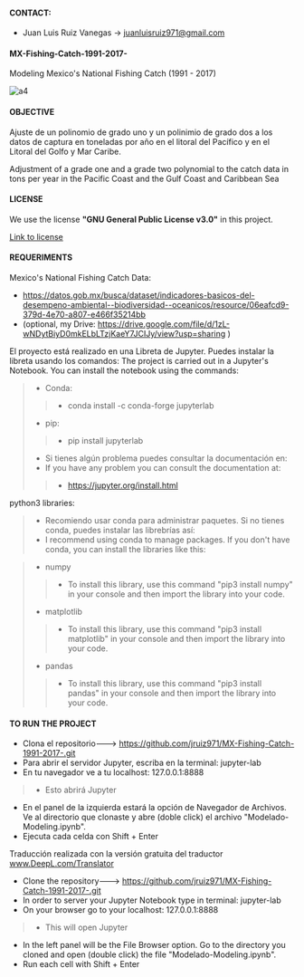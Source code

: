 #### CONTACT:
- Juan Luis Ruiz Vanegas -> juanluisruiz971@gmail.com
#### MX-Fishing-Catch-1991-2017-
Modeling Mexico's National Fishing Catch (1991 - 2017)

![a4](http://www.conanp.gob.mx/conanp/dominios/ramsar/img/mexico_ramsar_.jpg)

#### OBJECTIVE
Ajuste de un polinomio de grado uno  y un polinimio de grado dos a los datos de captura en toneladas por año en el litoral del Pacífico y en el Litoral del Golfo y Mar Caribe.

Adjustment of a grade one and a grade two polynomial to the catch data in tons per year in the Pacific Coast and the Gulf Coast and Caribbean Sea

#### LICENSE 

We use the license **"GNU General Public License v3.0"** in this project.

[Link to license](https://github.com/jruiz971/MX-Fishing-Catch-1991-2017-/blob/main/LICENSE)

#### REQUERIMENTS

Mexico's National Fishing Catch Data:
- https://datos.gob.mx/busca/dataset/indicadores-basicos-del-desempeno-ambiental--biodiversidad--oceanicos/resource/06eafcd9-379d-4e70-a807-e466f35214bb
- (optional, my Drive: https://drive.google.com/file/d/1zL-wNDytBiyD0mkELbLTzjKaeY7JCIJy/view?usp=sharing ) 


El proyecto está realizado en una Libreta de Jupyter. Puedes instalar la libreta usando los comandos:
The project is carried out in a Jupyter's Notebook. You can install the notebook using the commands:
> - Conda:
>> - conda install -c conda-forge jupyterlab
> - pip:
>> - pip install jupyterlab
> - Si tienes algún problema puedes consultar la documentación en:
> - If you have any problem you can consult the documentation at:
>> - https://jupyter.org/install.html

python3 libraries:
> - Recomiendo usar conda para administrar paquetes. Si no tienes conda, puedes instalar las librebrías así:
> - I recommend using conda to manage packages. If you don't have conda, you can install the libraries like this:

> - numpy
>> - To install this library, use this command "pip3 install numpy" in your console and then import the library into your code.
> - matplotlib
>> - To install this library, use this command "pip3 install matplotlib" in your console and then import the library into your code.
> - pandas
>> - To install this library, use this command "pip3 install pandas" in your console and then import the library into your code.

#### TO RUN THE PROJECT
- Clona el repositorio---> https://github.com/jruiz971/MX-Fishing-Catch-1991-2017-.git
- Para abrir el servidor Jupyter, escriba en la terminal: jupyter-lab
- En tu navegador ve a tu localhost: 127.0.0.1:8888
> - Esto abrirá Jupyter
- En el panel de la izquierda estará la opción de Navegador de Archivos. Ve al directorio que clonaste y abre (doble click) el archivo "Modelado-Modeling.ipynb".
- Ejecuta cada celda con Shift + Enter

Traducción realizada con la versión gratuita del traductor www.DeepL.com/Translator
- Clone the repository---> https://github.com/jruiz971/MX-Fishing-Catch-1991-2017-.git
- In order to server your Jupyter Notebook type in terminal: jupyter-lab
- On your browser go to your localhost: 127.0.0.1:8888
> - This will open Jupyter
- In the left panel will be the File Browser option. Go to the directory you cloned and open (double click) the file "Modelado-Modeling.ipynb".
- Run each cell with Shift + Enter


